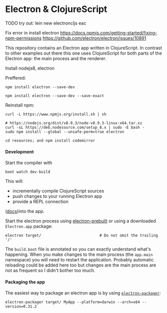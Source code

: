 # Electron & ClojureScript

TODO try out: lein new electroncljs eac

Fix error in install electron
https://docs.npmjs.com/getting-started/fixing-npm-permissions
https://github.com/electron/electron/issues/10891

This repository contains an Electron app written in ClojureScript. In
contrast to other examples out there this one uses ClojureScript for
both parts of the Electron app: the main process and the renderer.

Install nodejs8, electron

Preffered:
```
npm install electron --save-dev

```
```
npm install electron --save-dev --save-exact
```

Reinstall npm:
```
curl -L https://www.npmjs.org/install.sh | sh
```

```
# https://nodejs.org/dist/v8.9.3/node-v8.9.3-linux-x64.tar.xz
curl -sL https://deb.nodesource.com/setup_8.x | sudo -E bash -
sudo npm install --global --unsafe-perm=true electron
```
```
cd resources; and npm install codemirror
```

#### Development

Start the compiler with
```
boot watch dev-build
```
This will:
* incrementally compile ClojureScript sources
* push changes to your running Electron app
* provide a REPL connection

([docs](https://github.com/adzerk-oss/boot-cljs-repl))into the app.

Start the electron process using
[electron-prebuilt](https://github.com/mafintosh/electron-prebuilt) or
using a downloaded `Electron.app` package:

```
electron target/                          # Do not omit the trailing '/'
```

The `build.boot` file is annotated so you can exactly understand
what's happening. When you make changes to the main process (the
`app.main` namespace) you will need to restart the
application. Probably automatic reloading could be added here too but
changes are the main process are not as frequent so I didn't bother
too much.

#### Packaging the app

The easiest way to package an electron app is by using
[`electron-packager`](https://github.com/maxogden/electron-packager):

```
electron-packager target/ MyApp --platform=darwin --arch=x64 --version=0.31.2
```
